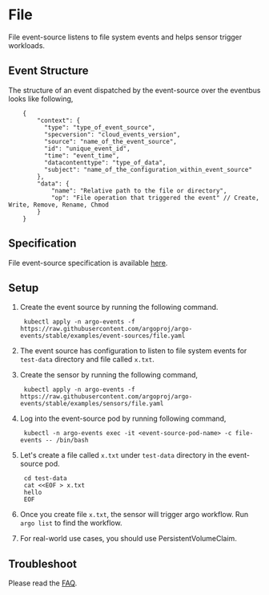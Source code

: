 # File

File event-source listens to file system events and helps sensor trigger workloads.

## Event Structure
The structure of an event dispatched by the event-source over the eventbus looks like following,

        {
            "context": {
              "type": "type_of_event_source",
              "specversion": "cloud_events_version",
              "source": "name_of_the_event_source",
              "id": "unique_event_id",
              "time": "event_time",
              "datacontenttype": "type_of_data",
              "subject": "name_of_the_configuration_within_event_source"
            },
            "data": {
                "name": "Relative path to the file or directory",
                "op": "File operation that triggered the event" // Create, Write, Remove, Rename, Chmod
            }
        }


## Specification

File event-source specification is available [here](https://github.com/argoproj/argo-events/blob/master/api/event-source.md#fileeventsource).

## Setup

1. Create the event source by running the following command.

        kubectl apply -n argo-events -f https://raw.githubusercontent.com/argoproj/argo-events/stable/examples/event-sources/file.yaml

1. The event source has configuration to listen to file system events for `test-data` directory and file called `x.txt`.

1. Create the sensor by running the following command,

        kubectl apply -n argo-events -f https://raw.githubusercontent.com/argoproj/argo-events/stable/examples/sensors/file.yaml

1. Log into the event-source pod by running following command,

        kubectl -n argo-events exec -it <event-source-pod-name> -c file-events -- /bin/bash

1. Let's create a file called `x.txt` under `test-data` directory in the event-source pod.
 
        cd test-data
        cat <<EOF > x.txt
        hello
        EOF

1. Once you create file `x.txt`, the sensor will trigger argo workflow.  Run `argo list` to find the workflow. 

1. For real-world use cases, you should use PersistentVolumeClaim.
                                                                  
## Troubleshoot
Please read the [FAQ](https://argoproj.github.io/argo-events/FAQ/). 
